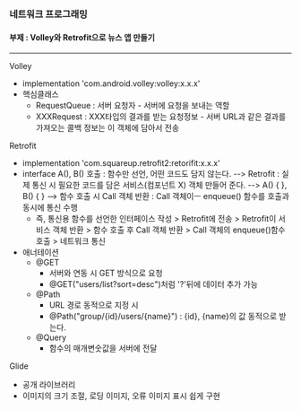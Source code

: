 ### 네트워크 프로그래밍
#### 부제 : Volley와 Retrofit으로 뉴스 앱 만들기
---------------------------------------
Volley
* implementation 'com.android.volley:volley:x.x.x'
* 핵심클래스
	* RequestQueue : 서버 요청자 - 서버에 요청을 보내는 역할
	* XXXRequest : XXX타입의 결과를 받는 요청정보 - 서버 URL과 같은 결과를 가져오는 콜백 정보는 이 객체에 담아서 전송

Retrofit
* implementation 'com.squareup.retrofit2:retorifit:x.x.x'
* interface A(), B() 호출 : 함수만 선언, 어떤 코드도 담지 않는다. 
   --> Retrofit : 실제 통신 시 필요한 코드를 담은 서비스(컴포넌트 X) 객체 만들어 준다.
   -->  A() { }, B() { }
   --> 함수 호출 시 Call 객체 반환 : Call 객체이ㅡ enqueue() 함수를 호출과 동시에 통신 수행
	* 즉, 통신용 함수를 선언한 인터페이스 작성 > Retrofit에 전송 > Retrofit이 서비스 객체 반환 > 함수 호출 후 Call 객체 반환 > Call 객체의 enqueue()함수 호출 > 네트워크 통신
* 애너테이션
	* @GET	
		* 서버와 연동 시 GET 방식으로 요청
		* @GET("users/list?sort=desc")처럼 '?'뒤에 데이터 추가 가능
	* @Path
		* URL 경로 동적으로 지정 시
		* @Path("group/{id}/users/{name}") : {id}, {name}의 값 동적으로 받는다.
	* @Query
		* 함수의 매개변숫값을 서버에 전달

Glide
* 공개 라이브러리
* 이미지의 크기 조절, 로딩 이미지, 오류 이미지 표시 쉽게 구현
